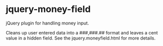 jquery-money-field
==================

jQuery plugin for handling money input. 

Cleans up user entered data into a ###,###.## format and leaves a cent value in a hidden field. See the jquery.moneyfield.html for more details.